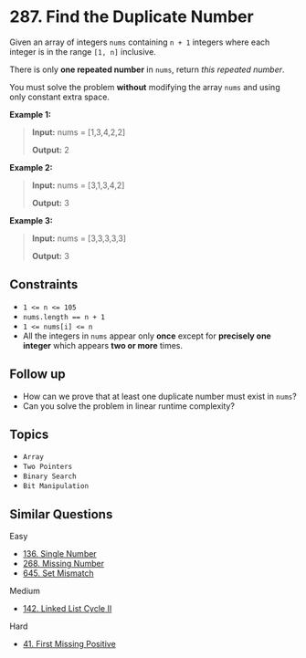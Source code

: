 # 287. Find the Duplicate Number

Given an array of integers `nums` containing `n + 1` integers where each integer is in the range `[1, n]` inclusive.

There is only **one repeated number** in `nums`, return _this repeated number_.

You must solve the problem **without** modifying the array `nums` and using only constant extra space.

**Example 1:**

> **Input:** nums = \[1,3,4,2,2\]
>
> **Output:** 2

**Example 2:**

> **Input:** nums = \[3,1,3,4,2\]
>
> **Output:** 3

**Example 3:**

> **Input:** nums = \[3,3,3,3,3\]
>
> **Output:** 3

## Constraints

* `1 <= n <= 105`
* `nums.length == n + 1`
* `1 <= nums[i] <= n`
* All the integers in `nums` appear only **once** except for **precisely one integer** which appears **two or more** times.

## Follow up

* How can we prove that at least one duplicate number must exist in `nums`?
* Can you solve the problem in linear runtime complexity?

## Topics

* `Array`
* `Two Pointers`
* `Binary Search`
* `Bit Manipulation`

## Similar Questions

Easy

* [136. Single Number](../lc_136_single_number/README.md)
* [268. Missing Number](../lc_268_missing_number/README.md)
* [645. Set Mismatch](../lc_645_set_mismatch/README.md)

Medium

* [142. Linked List Cycle II]()

Hard

* [41. First Missing Positive]()
